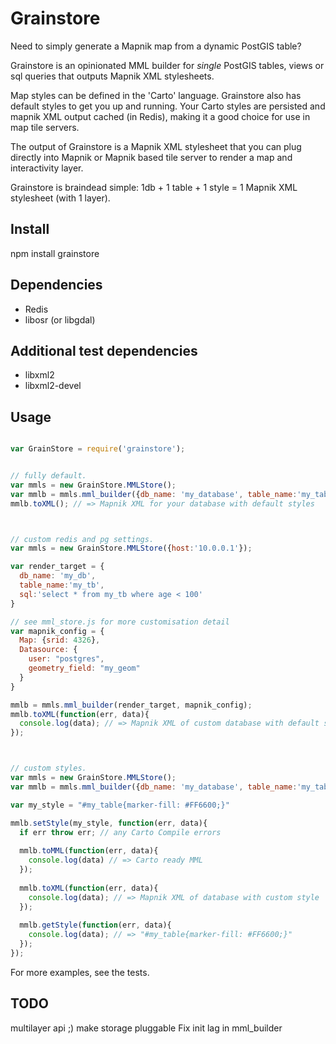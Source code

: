 Grainstore
===========

Need to simply generate a Mapnik map from a dynamic PostGIS table? 

Grainstore is an opinionated MML builder for _single_ PostGIS tables, views or sql queries that outputs Mapnik XML stylesheets. 

Map styles can be defined in the 'Carto' language. Grainstore also has default styles to get you up and running. Your Carto styles are persisted and mapnik XML output cached (in Redis), making it a good choice for use in map tile servers.

The output of Grainstore is a Mapnik XML stylesheet that you can plug directly into Mapnik or Mapnik based tile server to render a map and interactivity layer.

Grainstore is braindead simple: 1db + 1 table + 1 style =  1 Mapnik XML stylesheet (with 1 layer).


Install
--------
npm install grainstore


Dependencies
------------
* Redis
* libosr (or libgdal)


Additional test dependencies
-----------------------------
* libxml2 
* libxml2-devel


Usage
------

```javascript

var GrainStore = require('grainstore');


// fully default.
var mmls = new GrainStore.MMLStore();
var mmlb = mmls.mml_builder({db_name: 'my_database', table_name:'my_table'});
mmlb.toXML(); // => Mapnik XML for your database with default styles



// custom redis and pg settings.
var mmls = new GrainStore.MMLStore({host:'10.0.0.1'}); 

var render_target = {
  db_name: 'my_db', 
  table_name:'my_tb', 
  sql:'select * from my_tb where age < 100'
}

// see mml_store.js for more customisation detail 
var mapnik_config = {
  Map: {srid: 4326},
  Datasource: {
    user: "postgres",
    geometry_field: "my_geom"
  }   
}

mmlb = mmls.mml_builder(render_target, mapnik_config);
mmlb.toXML(function(err, data){
  console.log(data); // => Mapnik XML of custom database with default style
}); 



// custom styles.
var mmls = new GrainStore.MMLStore();
var mmlb = mmls.mml_builder({db_name: 'my_database', table_name:'my_table'});

var my_style = "#my_table{marker-fill: #FF6600;}"

mmlb.setStyle(my_style, function(err, data){
  if err throw err; // any Carto Compile errors
  
  mmlb.toMML(function(err, data){
    console.log(data) // => Carto ready MML
  }); 
  
  mmlb.toXML(function(err, data){
    console.log(data); // => Mapnik XML of database with custom style
  }); 
  
  mmlb.getStyle(function(err, data){
    console.log(data); // => "#my_table{marker-fill: #FF6600;}"
  });
});
```

For more examples, see the tests.


TODO
-----
multilayer api ;)
make storage pluggable
Fix init lag in mml_builder